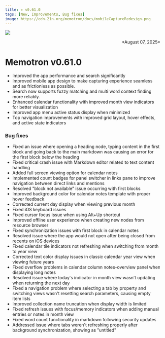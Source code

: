 ```yaml
---
title: ✳︎ v0.61.0
tags: [New, Improvements, Bug fixes]
image: https://cdn.21n.org/memotron/docs/mobileCaptureRedesign.png
---
```

![](https://cdn.21n.org/memotron/docs/mobileCaptureRedesign.png)
<div align="right">*August 07, 2025*</div>

# Memotron v0.61.0

- Improved the app performance and search significantly
- Improved mobile app design to make capturing experience seamless and as frictionless as possible.
- Search now supports fuzzy matching and multi word context finding more reliably.
- Enhanced calendar functionality with improved month view indicators for better visualization
- Improved app menu active status display when minimized
- Top navigation improvements with improved grid layout, hover effects, and active state indicators

### Bug fixes
- Fixed an issue where opening a heading node, typing content in the first block and going back to the main markdown was causing an error for the first block below the heading
- Fixed critical crash issue with Markdown editor related to text content handling
- Added full screen viewing option for calendar notes
- Implemented count badges for panel switcher in links pane to improve navigation between direct links and mentions
- Resolved "block not available" issue occurring with first blocks
- Improved background color for calendar notes template with proper hover feedback
- Corrected current day display when viewing previous month
- Fixed iOS keyboard issues
- Fixed cursor focus issue when using Alt+Up shortcut
- Improved offline user experience when creating new nodes from resource browser
- Fixed synchronization issues with first block in calendar notes
- Resolved issue where the app would not open after being closed from recents on iOS devices
- Fixed calendar tile indicators not refreshing when switching from month to year view
- Corrected text color display issues in classic calendar year view when viewing future years
- Fixed overflow problems in calendar column notes-overview panel when displaying long notes
- Resolved issue where today's indicator in month view wasn't updating when returning the next day
- Fixed a navigation problem where selecting a tab by property and switching views wasn't resetting search parameters, causing empty item lists
- Improved collection name truncation when display width is limited
- Fixed refresh issues with focus/memory indicators when adding manual entries or notes in month view
- Fixed word count functionality in markdown following security updates
- Addressed issue where tabs weren't refreshing properly after background synchronization, showing as "untitled"

